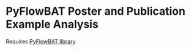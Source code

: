 # PyFlowBAT Poster and Publication Example Analysis

Requires [PyFlowBAT library](https://github.com/ellifteria/pyflowbat)
